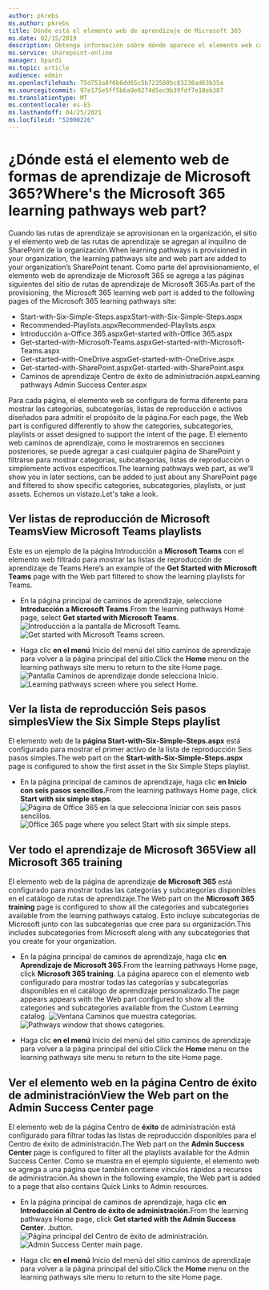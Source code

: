 ```yaml
---
author: pkrebs
ms.author: pkrebs
title: Dónde está el elemento web de aprendizaje de Microsoft 365
ms.date: 02/15/2019
description: Obtenga información sobre dónde aparece el elemento web caminos de aprendizaje en el sitio de rutas de aprendizaje
ms.service: sharepoint-online
manager: bpardi
ms.topic: article
audience: admin
ms.openlocfilehash: 75d753a8f6b6dd65c5b723588bc83238ad63b35a
ms.sourcegitcommit: 97e175e5ff5b6a9e0274d5ec9b39fdf7e18eb387
ms.translationtype: MT
ms.contentlocale: es-ES
ms.lasthandoff: 04/25/2021
ms.locfileid: "52000226"
---
```

# <a name="wheres-the-microsoft-365-learning-pathways-web-part"></a><span data-ttu-id="46fb5-103">¿Dónde está el elemento web de formas de aprendizaje de Microsoft 365?</span><span class="sxs-lookup"><span data-stu-id="46fb5-103">Where's the Microsoft 365 learning pathways web part?</span></span> 

<span data-ttu-id="46fb5-104">Cuando las rutas de aprendizaje se aprovisionan en la organización, el sitio y el elemento web de las rutas de aprendizaje se agregan al inquilino de SharePoint de la organización.</span><span class="sxs-lookup"><span data-stu-id="46fb5-104">When learning pathways is provisioned in your organization, the learning pathways site and web part are added to your organization’s SharePoint tenant.</span></span> <span data-ttu-id="46fb5-105">Como parte del aprovisionamiento, el elemento web de aprendizaje de Microsoft 365 se agrega a las páginas siguientes del sitio de rutas de aprendizaje de Microsoft 365:</span><span class="sxs-lookup"><span data-stu-id="46fb5-105">As part of the provisioning, the Microsoft 365 learning web part is added to the following pages of the Microsoft 365 learning pathways site:</span></span>

- <span data-ttu-id="46fb5-106">Start-with-Six-Simple-Steps.aspx</span><span class="sxs-lookup"><span data-stu-id="46fb5-106">Start-with-Six-Simple-Steps.aspx</span></span> 
- <span data-ttu-id="46fb5-107">Recommended-Playlists.aspx</span><span class="sxs-lookup"><span data-stu-id="46fb5-107">Recommended-Playlists.aspx</span></span>
- <span data-ttu-id="46fb5-108">Introducción a-Office 365.aspx</span><span class="sxs-lookup"><span data-stu-id="46fb5-108">Get-started with-Office 365.aspx</span></span>
- <span data-ttu-id="46fb5-109">Get-started-with-Microsoft-Teams.aspx</span><span class="sxs-lookup"><span data-stu-id="46fb5-109">Get-started-with-Microsoft-Teams.aspx</span></span>
- <span data-ttu-id="46fb5-110">Get-started-with-OneDrive.aspx</span><span class="sxs-lookup"><span data-stu-id="46fb5-110">Get-started-with-OneDrive.aspx</span></span>
- <span data-ttu-id="46fb5-111">Get-started-with-SharePoint.aspx</span><span class="sxs-lookup"><span data-stu-id="46fb5-111">Get-started-with-SharePoint.aspx</span></span>
- <span data-ttu-id="46fb5-112">Caminos de aprendizaje Centro de éxito de administración.aspx</span><span class="sxs-lookup"><span data-stu-id="46fb5-112">Learning pathways Admin Success Center.aspx</span></span>

<span data-ttu-id="46fb5-113">Para cada página, el elemento web se configura de forma diferente para mostrar las categorías, subcategorías, listas de reproducción o activos diseñados para admitir el propósito de la página.</span><span class="sxs-lookup"><span data-stu-id="46fb5-113">For each page, the Web part is configured differently to show the categories, subcategories, playlists or asset designed to support the intent of the page.</span></span> <span data-ttu-id="46fb5-114">El elemento web caminos de aprendizaje, como le mostraremos en secciones posteriores, se puede agregar a casi cualquier página de SharePoint y filtrarse para mostrar categorías, subcategorías, listas de reproducción o simplemente activos específicos.</span><span class="sxs-lookup"><span data-stu-id="46fb5-114">The learning pathways web part, as we’ll show you in later sections, can be added to just about any SharePoint page and filtered to show specific categories, subcategories, playlists, or just assets.</span></span> <span data-ttu-id="46fb5-115">Echemos un vistazo.</span><span class="sxs-lookup"><span data-stu-id="46fb5-115">Let's take a look.</span></span> 

## <a name="view-microsoft-teams-playlists"></a><span data-ttu-id="46fb5-116">Ver listas de reproducción de Microsoft Teams</span><span class="sxs-lookup"><span data-stu-id="46fb5-116">View Microsoft Teams playlists</span></span>

<span data-ttu-id="46fb5-117">Este es un ejemplo de la página Introducción a **Microsoft Teams** con el elemento web filtrado para mostrar las listas de reproducción de aprendizaje de Teams.</span><span class="sxs-lookup"><span data-stu-id="46fb5-117">Here’s an example of the **Get Started with Microsoft Teams** page with the Web part filtered to show the learning playlists for Teams.</span></span> 

- <span data-ttu-id="46fb5-118">En la página principal de caminos de aprendizaje, seleccione **Introducción a Microsoft Teams**.</span><span class="sxs-lookup"><span data-stu-id="46fb5-118">From the learning pathways Home page, select **Get started with Microsoft Teams**.</span></span>
<span data-ttu-id="46fb5-119">![Introducción a la pantalla de Microsoft Teams.](media/cg-whereiswp-teams.png)</span><span class="sxs-lookup"><span data-stu-id="46fb5-119">![Get started with Microsoft Teams screen.](media/cg-whereiswp-teams.png)</span></span>

- <span data-ttu-id="46fb5-120">Haga clic **en el menú** Inicio del menú del sitio caminos de aprendizaje para volver a la página principal del sitio.</span><span class="sxs-lookup"><span data-stu-id="46fb5-120">Click the **Home** menu on the learning pathways site menu to return to the site Home page.</span></span>
<span data-ttu-id="46fb5-121">![Pantalla Caminos de aprendizaje donde selecciona Inicio.](media/cg-homebtnmenu.png)</span><span class="sxs-lookup"><span data-stu-id="46fb5-121">![Learning pathways screen where you select Home.](media/cg-homebtnmenu.png)</span></span>

## <a name="view-the-six-simple-steps-playlist"></a><span data-ttu-id="46fb5-122">Ver la lista de reproducción Seis pasos simples</span><span class="sxs-lookup"><span data-stu-id="46fb5-122">View the Six Simple Steps playlist</span></span>

<span data-ttu-id="46fb5-123">El elemento web de la **página Start-with-Six-Simple-Steps.aspx** está configurado para mostrar el primer activo de la lista de reproducción Seis pasos simples.</span><span class="sxs-lookup"><span data-stu-id="46fb5-123">The web part on the **Start-with-Six-Simple-Steps.aspx** page is configured to show the first asset in the Six Simple Steps playlist.</span></span> 

- <span data-ttu-id="46fb5-124">En la página principal de caminos de aprendizaje, haga clic **en Inicio con seis pasos sencillos.**</span><span class="sxs-lookup"><span data-stu-id="46fb5-124">From the learning pathways Home page, click **Start with six simple steps**.</span></span> 
<span data-ttu-id="46fb5-125">![Página de Office 365 en la que selecciona Iniciar con seis pasos sencillos.](media/cg-whereiswp-six.png)</span><span class="sxs-lookup"><span data-stu-id="46fb5-125">![Office 365 page where you select Start with six simple steps.](media/cg-whereiswp-six.png)</span></span>

## <a name="view-all-microsoft-365-training"></a><span data-ttu-id="46fb5-126">Ver todo el aprendizaje de Microsoft 365</span><span class="sxs-lookup"><span data-stu-id="46fb5-126">View all Microsoft 365 training</span></span>

<span data-ttu-id="46fb5-127">El elemento web de la página de aprendizaje **de Microsoft 365** está configurado para mostrar todas las categorías y subcategorías disponibles en el catálogo de rutas de aprendizaje.</span><span class="sxs-lookup"><span data-stu-id="46fb5-127">The Web part on the **Microsoft 365 training** page is configured to show all the categories and subcategories available from the learning pathways catalog.</span></span> <span data-ttu-id="46fb5-128">Esto incluye subcategorías de Microsoft junto con las subcategorías que cree para su organización.</span><span class="sxs-lookup"><span data-stu-id="46fb5-128">This includes subcategories from Microsoft along with any subcategories that you create for your organization.</span></span>

- <span data-ttu-id="46fb5-129">En la página principal de caminos de aprendizaje, haga clic **en Aprendizaje de Microsoft 365**.</span><span class="sxs-lookup"><span data-stu-id="46fb5-129">From the learning pathways Home page, click **Microsoft 365 training**.</span></span> <span data-ttu-id="46fb5-130">La página aparece con el elemento web configurado para mostrar todas las categorías y subcategorías disponibles en el catálogo de aprendizaje personalizado.</span><span class="sxs-lookup"><span data-stu-id="46fb5-130">The page appears appears with the Web part configured to show all the categories and subcategories available from the Custom Learning catalog.</span></span>
<span data-ttu-id="46fb5-131">![Ventana Caminos que muestra categorías.](media/cg-whereiswp-o365.png)</span><span class="sxs-lookup"><span data-stu-id="46fb5-131">![Pathways window that shows categories.](media/cg-whereiswp-o365.png)</span></span>

- <span data-ttu-id="46fb5-132">Haga clic **en el menú** Inicio del menú del sitio caminos de aprendizaje para volver a la página principal del sitio.</span><span class="sxs-lookup"><span data-stu-id="46fb5-132">Click the **Home** menu on the learning pathways site menu to return to the site Home page.</span></span>

## <a name="view-the-web-part-on-the-admin-success-center-page"></a><span data-ttu-id="46fb5-133">Ver el elemento web en la página Centro de éxito de administración</span><span class="sxs-lookup"><span data-stu-id="46fb5-133">View the Web part on the Admin Success Center page</span></span>

<span data-ttu-id="46fb5-134">El elemento web de la página Centro de **éxito** de administración está configurado para filtrar todas las listas de reproducción disponibles para el Centro de éxito de administración.</span><span class="sxs-lookup"><span data-stu-id="46fb5-134">The Web part on the **Admin Success Center** page is configured to filter all the playlists available for the Admin Success Center.</span></span> <span data-ttu-id="46fb5-135">Como se muestra en el ejemplo siguiente, el elemento web se agrega a una página que también contiene vínculos rápidos a recursos de administración.</span><span class="sxs-lookup"><span data-stu-id="46fb5-135">As shown in the following example, the Web part is added to a page that also contains Quick Links to Admin resources.</span></span> 

- <span data-ttu-id="46fb5-136">En la página principal de caminos de aprendizaje, haga clic **en Introducción al Centro de éxito de administración.**</span><span class="sxs-lookup"><span data-stu-id="46fb5-136">From the learning pathways Home page, click **Get started with the Admin Success Center**.</span></span> <span data-ttu-id="46fb5-137">.</span><span class="sxs-lookup"><span data-stu-id="46fb5-137">button.</span></span> 
<span data-ttu-id="46fb5-138">![Página principal del Centro de éxito de administración.](media/cg-adminsuccesscenterwebpart.png)</span><span class="sxs-lookup"><span data-stu-id="46fb5-138">![Admin Success Center main page.](media/cg-adminsuccesscenterwebpart.png)</span></span>

- <span data-ttu-id="46fb5-139">Haga clic **en el menú** Inicio del menú del sitio caminos de aprendizaje para volver a la página principal del sitio.</span><span class="sxs-lookup"><span data-stu-id="46fb5-139">Click the **Home** menu on the learning pathways site menu to return to the site Home page.</span></span>

